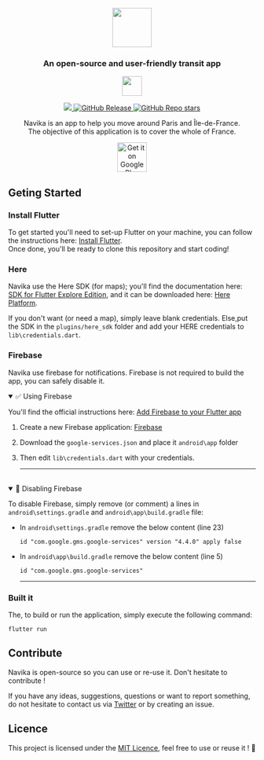 <p align="center">
  <img height="80" src="https://github.com/MaisClement/Navika_App/blob/master/assets/img/logo/logo.png?raw=true">
</p>
<h3 align="center">
    An open-source and user-friendly transit app
</h3>

<p align="center">
    <a href="https://www.buymeacoffee.com/navika">
        <img height="40" src="https://img.buymeacoffee.com/button-api/?text=Buy me a coffee&emoji=☕&slug=navika&button_colour=FFDD00&font_colour=000000&font_family=Cookie&outline_colour=000000&coffee_colour=ffffff" />
    </a>
</p>

<p align="center">
    <a href="https://en.wikipedia.org/wiki/MIT_License">
        <img src="https://img.shields.io/badge/Licence-MIT-blue?style=flat-square" />
    </a>
    <a href="https://github.com/MaisClement/Navika_App/releases/latest">
        <img alt="GitHub Release" src="https://img.shields.io/github/v/release/MaisClement/Navika_App?style=flat-square&color=gre">
    </a>
    <a href="https://github.com/MaisClement/Navika_App/stargazers">
        <img alt="GitHub Repo stars" src="https://img.shields.io/github/stars/MaisClement/Navika_App?style=flat-square&color=orange">
    </a>
</p>

<p align="center">
    Navika is an app to help you move around Paris and Île-de-France. 
    <br/>
    The objective of this application is to cover the whole of France.
</p>

<p align="center">
    <a href='https://play.google.com/store/apps/details?id=com.lowa.navika&pcampaignid=pcampaignidMKT-Other-global-all-co-prtnr-py-PartBadge-Mar2515-1'><img height="60" alt='Get it on Google Play' src='https://play.google.com/intl/en_us/badges/static/images/badges/en_badge_web_generic.png'/></a>
</p>

## Geting Started
### Install Flutter

To get started you'll need to set-up Flutter on your machine, you can follow the instructions here: [Install Flutter](https://docs.flutter.dev/get-started/install). \
Once done, you'll be ready to clone this repository and start coding!

### Here

Navika use the Here SDK (for maps); you'll find the documentation here: [SDK for Flutter Explore Edition](https://www.here.com/docs/bundle/sdk-for-flutter-explore-developer-guide/page/README.html), and it can be downloaded here: [Here Platform](https://platform.here.com/portal/sdk).

If you don't want (or need a map), simply leave blank credentials. Else,put the SDK in the `plugins/here_sdk` folder and add your HERE credentials to `lib\credentials.dart`.


### Firebase

Navika use firebase for notifications. Firebase is not required to build the app, you can safely disable it.

<details open>
<summary>✅ Using Firebase</summary>

You'll find the official instructions here: [Add Firebase to your Flutter app](https://firebase.google.com/docs/flutter/setup?hl=fr&authuser=0&platform=ios)

1. Create a new Firebase application: [Firebase](https://console.firebase.google.com/project)
2. Download the `google-services.json` and place it `android\app` folder
3. Then edit `lib\credentials.dart` with your credentials.
    
    ---
</details>
<br />

<details open>
<summary>🚫 Disabling Firebase</summary>

To disable Firebase, simply remove (or comment) a lines in `android\settings.gradle` and `android\app\build.gradle` file:

- In `android\settings.gradle` remove the below content (line 23) 
    ```
    id "com.google.gms.google-services" version "4.4.0" apply false
    ```

- In `android\app\build.gradle` remove the below content (line 5) 
    ```
    id "com.google.gms.google-services"
    ```

    ---
</details>


### Built it

The, to build or run the application, simply execute the following command:
```
flutter run
```

## Contribute

Navika is open-source so you can use or re-use it. Don't hesitate to contribute !

If you have any ideas, suggestions, questions or want to report something, do not hesitate to contact us via [Twitter](https://twitter.com/navika_app) or by creating an issue.

## Licence

This project is licensed under the [MIT Licence](https://en.wikipedia.org/wiki/MIT_License), feel free to use or reuse it ! 💖